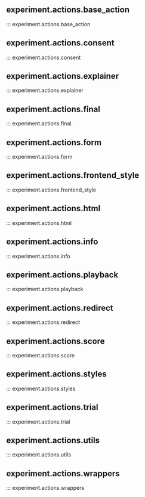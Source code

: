 ## experiment.actions.base_action

::: experiment.actions.base_action

## experiment.actions.consent

::: experiment.actions.consent

## experiment.actions.explainer

::: experiment.actions.explainer

## experiment.actions.final

::: experiment.actions.final

## experiment.actions.form

::: experiment.actions.form

## experiment.actions.frontend_style

::: experiment.actions.frontend_style

## experiment.actions.html

::: experiment.actions.html

## experiment.actions.info

::: experiment.actions.info

## experiment.actions.playback

::: experiment.actions.playback

## experiment.actions.redirect

::: experiment.actions.redirect

## experiment.actions.score

::: experiment.actions.score

## experiment.actions.styles

::: experiment.actions.styles

## experiment.actions.trial

::: experiment.actions.trial

## experiment.actions.utils

::: experiment.actions.utils

## experiment.actions.wrappers

::: experiment.actions.wrappers
